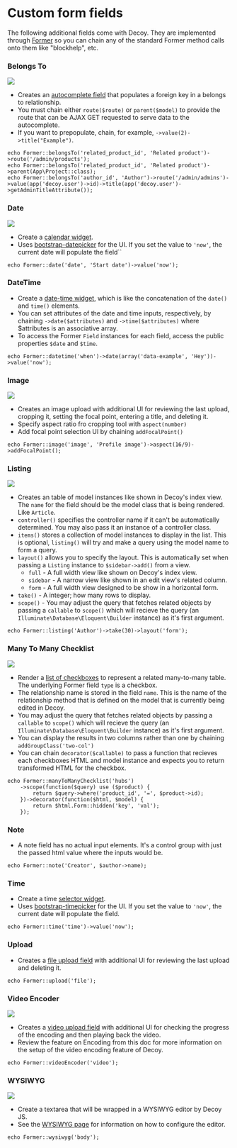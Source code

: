 # Custom form fields

The following additional fields come with Decoy.  They are implemented through [Former](https://github.com/formers/former) so you can chain any of the standard Former method calls onto them like "blockhelp", etc.

### Belongs To

![](assets/img/belongs-to.gif)

- Creates an [autocomplete field](http://cl.ly/image/2e3D3E2o2U2K) that populates a foreign key in a belongs to relationship.
- You must chain either `route($route)` or `parent($model)` to provide the route that can be AJAX GET requested to serve data to the autocomplete.
- If you want to prepopulate, chain, for example, `->value(2)->title("Example")`.

```php?start_inline=1
echo Former::belongsTo('related_product_id', 'Related product')->route('/admin/products');
echo Former::belongsTo('related_product_id', 'Related product')->parent(App\Project::class);
echo Former::belongsTo('author_id', 'Author')->route('/admin/admins')->value(app('decoy.user')->id)->title(app('decoy.user')->getAdminTitleAttribute());
```

### Date

![](assets/img/date.gif)

- Create a [calendar widget](http://cl.ly/image/0m1L2H1i3o12).
- Uses [bootstrap-datepicker](http://www.eyecon.ro/bootstrap-datepicker) for the UI. If you set the value to `'now'`, the current date will populate the field``

```php?start_inline=1
echo Former::date('date', 'Start date')->value('now');
```

### DateTime

- Create a [date-time widget](http://cl.ly/image/3I2G1X1h3s3c), which is like the concatenation of the `date()` and `time()` elements.
- You can set attributes of the date and time inputs, respectively, by chaining `->date($attributes)` and `->time($attributes)` where $attributes is an associative array.
- To access the Former `Field` instances for each field, access the public properties `$date` and `$time`.

```php?start_inline=1
echo Former::datetime('when')->date(array('data-example', 'Hey'))->value('now');
```

### Image

![](assets/img/image.gif)

- Creates an image upload with additional UI for reviewing the last upload, cropping it, setting the focal point, entering a title, and deleting it.
- Specify aspect ratio fro cropping tool with `aspect(number)`
- Add focal point selection UI by chaining `addFocalPoint()`

```php?start_inline=1
echo Former::image('image', 'Profile image')->aspect(16/9)->addFocalPoint();
```

### Listing

![](assets/img/listing.png)

- Creates an table of model instances like shown in Decoy's index view.  The `name` for the field should be the model class that is being rendered.  Like `Article`.
- `controller()` specifies the controller name if it can't be automatically determined.  You may also pass it an instance of a controller class.
- `items()` stores a collection of model instances to display in the list.  This is optional, `listing()` will try and make a query using the model name to form a query.
- `layout()` allows you to specify the layout.  This is automatically set when passing a `Listing` instance to `$sidebar->add()` from a view.
	- `full` - A full width view like shown on Decoy's index view.
	- `sidebar` - A narrow view like shown in an edit view's related column.
	- `form` - A full width view designed to be show in a horizontal form.
- `take()` - A integer; how many rows to display.
- `scope()` - You may adjust the query that fetches related objects by passing a `callable` to `scope()` which will recieve the query (an `Illuminate\Database\Eloquent\Builder` instance) as it's first argument.

```php?start_inline=1
echo Former::listing('Author')->take(30)->layout('form');
```

### Many To Many Checklist

![](assets/img/many-to-many-checklist.png)

- Render a [list of checkboxes](http://cl.ly/image/0b2w0J312z2i) to represent a related many-to-many table.  The underlying Former field `type` is a checkbox.
- The relationship name is stored in the field `name`.  This is the name of the relationship method that is defined on the model that is currently being edited in Decoy.
- You may adjust the query that fetches related objects by passing a `callable` to `scope()` which will recieve the query (an `Illuminate\Database\Eloquent\Builder` instance) as it's first argument.
- You can display the results in two columns rather than one by chaining `addGroupClass('two-col')`
- You can chain `decorator($callable)` to pass a function that recieves each checkboxes HTML and model instance and expects you to return transformed HTML for the checkbox.

```php?start_inline=1		
echo Former::manyToManyChecklist('hubs')
	->scope(function($query) use ($product) {
		return $query->where('product_id', '=', $product->id);
	})->decorator(function($html, $model) {
		return $html.Form::hidden('key', 'val');
	});
```

### Note

- A note field has no actual input elements.  It's a control group with just the passed html value where the inputs would be.

```php?start_inline=1
echo Former::note('Creator', $author->name);
```

### Time

- Create a time [selector widget](http://cl.ly/image/22062i19133Y).
- Uses [bootstrap-timepicker](http://jdewit.github.io/bootstrap-timepicker/) for the UI. If you set the value to `'now'`, the current date will populate the field.

```php?start_inline=1
echo Former::time('time')->value('now');
```

### Upload

- Creates a [file upload field](http://cl.ly/image/1a0q0C0p3V3y) with additional UI for reviewing the last upload and deleting it.

```php?start_inline=1
echo Former::upload('file');
```

### Video Encoder

![](assets/img/encoding.gif)

- Creates a [video upload field](http://yo.bkwld.com/image/1R3V1T2o1R1P) with additional UI for checking the progress of the encoding and then playing back the video.
- Review the feature on Encoding from this doc for more information on the setup of the video encoding feature of Decoy.

```php?start_inline=1
echo Former::videoEncoder('video');
```

### WYSIWYG

![](assets/img/wysiwyg.gif)

- Create a textarea that will be wrapped in a WYSIWYG editor by Decoy JS.
- See the [WYSIWYG page](wysiwyg) for information on how to configure the editor.

```php?start_inline=1
echo Former::wysiwyg('body');
```
